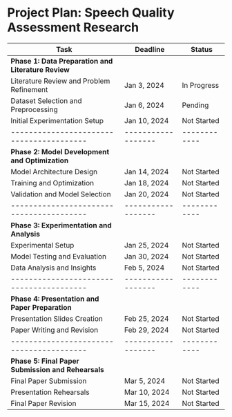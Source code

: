 # Project Plan: Speech Quality Assessment Research

| Task                                   | Deadline        | Status     |
|----------------------------------------|------------------|------------|
| **Phase 1: Data Preparation and Literature Review** | | |
| Literature Review and Problem Refinement | Jan 3, 2024 | In Progress |
| Dataset Selection and Preprocessing   | Jan 6, 2024 | Pending     |
| Initial Experimentation Setup          | Jan 10, 2024 | Not Started |
|----------------------------------------|------------------|------------|
| **Phase 2: Model Development and Optimization** | | |
| Model Architecture Design              | Jan 14, 2024 | Not Started |
| Training and Optimization              | Jan 18, 2024 | Not Started |
| Validation and Model Selection         | Jan 20, 2024 | Not Started |
|----------------------------------------|------------------|------------|
| **Phase 3: Experimentation and Analysis** | | |
| Experimental Setup                     | Jan 25, 2024 | Not Started |
| Model Testing and Evaluation           | Jan 30, 2024 | Not Started |
| Data Analysis and Insights             | Feb 5, 2024 | Not Started |
|----------------------------------------|------------------|------------|
| **Phase 4: Presentation and Paper Preparation** | | |
| Presentation Slides Creation           | Feb 25, 2024 | Not Started |
| Paper Writing and Revision             | Feb 29, 2024 | Not Started |
|----------------------------------------|------------------|------------|
| **Phase 5: Final Paper Submission and Rehearsals** | | |
| Final Paper Submission                 | Mar 5, 2024 | Not Started |
| Presentation Rehearsals                | Mar 10, 2024 | Not Started |
| Final Paper Revision                   | Mar 15, 2024 | Not Started |
